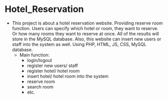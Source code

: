 # Hotel_Reservation
- This project is about a hotel reservation website. Providing reserve room function. Users can specify which hotel or room, they want to reserve. Or how many rooms they want to reserve at once. All of the results will store in the MySQL database. Also, this website can insert new users or staff into the system as well. Using PHP, HTML, JS, CSS, MySQL database.
   - Main function: 
        - login/logout
        - register new users/ staff
        - register hotel/ hotel room
        - insert hotel/ hotel room into the system
        - reserve room
        - search room 
        - etc.
